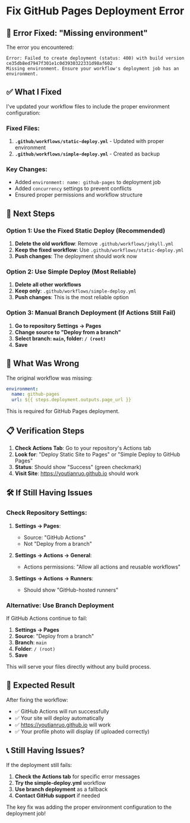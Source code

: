 # Fix GitHub Pages Deployment Error

## 🚨 Error Fixed: "Missing environment"

The error you encountered:
```
Error: Failed to create deployment (status: 400) with build version ce35db8ed7947f301e1c0d3930322331d98af602
Missing environment. Ensure your workflow's deployment job has an environment.
```

## ✅ What I Fixed

I've updated your workflow files to include the proper environment configuration:

### Fixed Files:
1. **`.github/workflows/static-deploy.yml`** - Updated with proper environment
2. **`.github/workflows/simple-deploy.yml`** - Created as backup

### Key Changes:
- Added `environment: name: github-pages` to deployment job
- Added `concurrency` settings to prevent conflicts
- Ensured proper permissions and workflow structure

## 🚀 Next Steps

### Option 1: Use the Fixed Static Deploy (Recommended)
1. **Delete the old workflow**: Remove `.github/workflows/jekyll.yml`
2. **Keep the fixed workflow**: Use `.github/workflows/static-deploy.yml`
3. **Push changes**: The deployment should work now

### Option 2: Use Simple Deploy (Most Reliable)
1. **Delete all other workflows**
2. **Keep only**: `.github/workflows/simple-deploy.yml`
3. **Push changes**: This is the most reliable option

### Option 3: Manual Branch Deployment (If Actions Still Fail)
1. **Go to repository Settings → Pages**
2. **Change source to "Deploy from a branch"**
3. **Select branch: `main`, folder: `/ (root)`**
4. **Save**

## 🔧 What Was Wrong

The original workflow was missing:
```yaml
environment:
  name: github-pages
  url: ${{ steps.deployment.outputs.page_url }}
```

This is required for GitHub Pages deployment.

## 📋 Verification Steps

1. **Check Actions Tab**: Go to your repository's Actions tab
2. **Look for**: "Deploy Static Site to Pages" or "Simple Deploy to GitHub Pages"
3. **Status**: Should show "Success" (green checkmark)
4. **Visit Site**: https://youtianruo.github.io should work

## 🛠️ If Still Having Issues

### Check Repository Settings:
1. **Settings → Pages**:
   - Source: "GitHub Actions"
   - Not "Deploy from a branch"

2. **Settings → Actions → General**:
   - Actions permissions: "Allow all actions and reusable workflows"

3. **Settings → Actions → Runners**:
   - Should show "GitHub-hosted runners"

### Alternative: Use Branch Deployment
If GitHub Actions continue to fail:
1. **Settings → Pages**
2. **Source**: "Deploy from a branch"
3. **Branch**: `main`
4. **Folder**: `/ (root)`
5. **Save**

This will serve your files directly without any build process.

## 🎯 Expected Result

After fixing the workflow:
- ✅ GitHub Actions will run successfully
- ✅ Your site will deploy automatically
- ✅ https://youtianruo.github.io will work
- ✅ Your profile photo will display (if uploaded correctly)

## 📞 Still Having Issues?

If the deployment still fails:
1. **Check the Actions tab** for specific error messages
2. **Try the simple-deploy.yml** workflow
3. **Use branch deployment** as a fallback
4. **Contact GitHub support** if needed

The key fix was adding the proper environment configuration to the deployment job!
